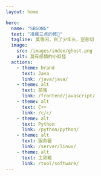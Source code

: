 ```yaml
---
layout: home

hero:
  name: "SBGONG"
  text: "凌晨三点的修🐶"
  tagline: 莫等闲，白了少年头，空悲切
  image:
    src: /images/index/ghost.png
    alt: 莫有感情的小妖怪
  actions:
    - theme: brand
      text: Java
      link: /java/java/
    - theme: alt
      text: 前端
      link: /frontend/javascript/
    - theme: alt
      text: C++
      link: /c/c/
    - theme: alt
      text: Python
      link: /python/python/
    - theme: alt
      text: 服务器
      link: /server/linux/
    - theme: alt
      text: 工具箱
      link: /tool/software/
---
```

